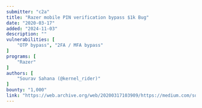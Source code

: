 ```yaml
---
submitter: "c2a"
title: "Razer mobile PIN verification bypass $1k Bug"
date: "2020-03-17"
added: "2024-11-03"
description: ""
vulnerabilities: [
    "OTP bypass", "2FA / MFA bypass"
]
programs: [
    "Razer"
]
authors: [
    "Sourav Sahana (@kernel_rider)"
]
bounty: "1,000"
link: "https://web.archive.org/web/20200317103909/https://medium.com/sourav-sahana/razer-mobile-pin-verification-bypass-1k-bug-2eb1485796b3"
---
```




